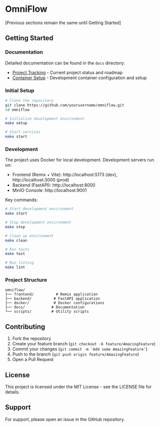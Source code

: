 # OmniFlow

[Previous sections remain the same until Getting Started]

## Getting Started

### Documentation
Detailed documentation can be found in the `docs` directory:
- [Project Tracking](docs/project/tracking.md) - Current project status and roadmap
- [Container Setup](docs/development/containers.md) - Development container configuration and setup

### Initial Setup
```bash
# Clone the repository
git clone https://github.com/yourusername/omniflow.git
cd omniflow

# Initialize development environment
make setup

# Start services
make start
```

### Development
The project uses Docker for local development. Development servers run on:
- Frontend (Remix + Vite): http://localhost:5173 (dev), http://localhost:3000 (prod)
- Backend (FastAPI): http://localhost:8000
- MinIO Console: http://localhost:9001

Key commands:
```bash
# Start development environment
make start

# Stop development environment
make stop

# Clean up environment
make clean

# Run tests
make test

# Run linting
make lint
```

### Project Structure
```
omniflow/
├── frontend/          # Remix application
├── backend/          # FastAPI application
├── docker/           # Docker configurations
├── docs/            # Documentation
└── scripts/         # Utility scripts
```

## Contributing
1. Fork the repository
2. Create your feature branch (`git checkout -b feature/AmazingFeature`)
3. Commit your changes (`git commit -m 'Add some AmazingFeature'`)
4. Push to the branch (`git push origin feature/AmazingFeature`)
5. Open a Pull Request

## License
This project is licensed under the MIT License - see the LICENSE file for details.

## Support
For support, please open an issue in the GitHub repository.